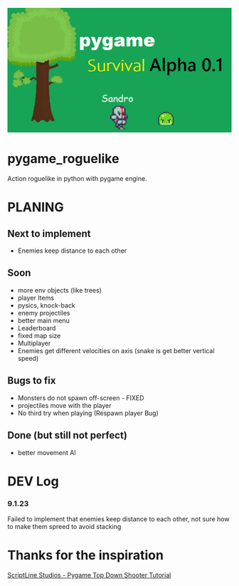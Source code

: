 ![game](doc/game_img.png)

# pygame_roguelike
Action roguelike in python with pygame engine.


# PLANING

## Next to implement
- Enemies keep distance to each other 


## Soon 
- more env objects (like trees)
- player Items
- pysics, knock-back
- enemy projectiles 
- better main menu 
- Leaderboard 
- fixed map size
- Multiplayer
- Enemies get different velocities on axis (snake is get better vertical speed)

## Bugs to fix 
- Monsters do not spawn off-screen - FIXED 
- projectiles move with the player
- No third try when playing (Respawn player Bug)

## Done (but still not perfect)
- better movement AI

# DEV Log
### 9.1.23
Failed to implement that enemies keep distance to each other, not sure how to make them spreed to avoid stacking  

# Thanks for the inspiration
[ScriptLine Studios - Pygame Top Down Shooter Tutorial](https://youtu.be/sVbFS9qEl4Y)
